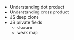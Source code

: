 - Understanding dot product
- Understanding cross product
- JS deep clone
- JS private fields 
    - closure
    - weak map
